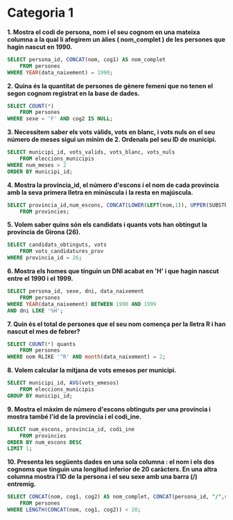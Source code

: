 # Categoria 1

**1. Mostra el codi de persona, nom i el seu cognom en una mateixa columna a la qual li afegirem un àlies ( nom_complet ) de les persones que hagin nascut en 1990.**
```sql
SELECT persona_id, CONCAT(nom, cog1) AS nom_complet
	FROM persones
WHERE YEAR(data_naixement) = 1990;
```
**2. Quina és la quantitat de persones de gènere femení que no tenen el segon cognom registrat en la base de dades.**
```sql
SELECT COUNT(*)
	FROM persones
WHERE sexe = 'F' AND cog2 IS NULL;
```
**3. Necessitem saber els vots vàlids, vots en blanc, i vots nuls on el seu número de meses sigui un mínim de 2. Ordenals pel seu ID de municipi.**
```sql
SELECT municipi_id, vots_valids, vots_blanc, vots_nuls
	FROM eleccions_municipis
WHERE num_meses > 2
ORDER BY municipi_id;
```
**4. Mostra la província_id, el número d'escons i el nom de cada província amb la seva primera lletra en minúscula i la resta en majúscula.**
```sql
SELECT provincia_id,num_escons, CONCAT(LOWER(LEFT(nom,1)), UPPER(SUBSTRING(nom, 2,LENGTH(nom)))) AS nom
	FROM provincies;
```
**5. Volem saber quins són els candidats i quants vots han obtingut la província de Girona (26).**
```sql
SELECT candidats_obtinguts, vots
	FROM vots_candidatures_prov
WHERE provincia_id = 26;
```
**6. Mostra els homes que tinguin un DNI acabat en 'H' i que hagin nascut entre el 1990 i el 1999.**
```sql
SELECT persona_id, sexe, dni, data_naixement
	FROM persones
WHERE YEAR(data_naixement) BETWEEN 1990 AND 1999
AND dni LIKE '%H';
```
**7. Quin és el total de persones que el seu nom comença per la lletra R i han nascut el mes de febrer?**
```sql
SELECT COUNT(*) quants
    FROM persones
WHERE nom RLIKE '^R' AND month(data_naixement) = 2;
```
**8. Volem calcular la mitjana de vots emesos per municipi.**
```sql
SELECT municipi_id, AVG(vots_emesos)
    FROM eleccions_municipis 
GROUP BY municipi_id;
```
**9. Mostra el màxim de número d'escons obtinguts per una província i mostra també l'id de la província i el codi_ine.**
```sql
SELECT num_escons, provincia_id, codi_ine
	FROM provincies
ORDER BY num_escons DESC
LIMIT 1;
```
**10. Presenta les següents dades en una sola columna :  el nom i els dos cognoms que tinguin una longitud inferior de 20 caràcters. En una altra columna mostra l'ID de la persona i el seu sexe amb una barra (/) entremig.**
```sql
SELECT CONCAT(nom, cog1, cog2) AS nom_complet, CONCAT(persona_id, "/",sexe) AS "id/sexe"
	FROM persones
WHERE LENGTH(CONCAT(nom, cog1, cog2)) < 20;
```
